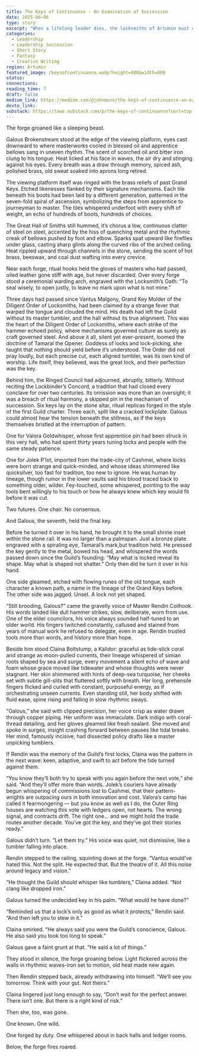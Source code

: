 ```yaml
---
title: The Keys of Continuance - An Examination of Succession
date: 2025-06-06
type: story
excerpt: "When a lifelong leader dies, the locksmiths of Artumin must choose: tradition or transformation? A quiet battle of legacy and change"
categories:
  - Leadership
  - Leadership Succession
  - Short Story
  - Fantasy
  - Creative Writing
region: Artumin
featured_image: /keysofcontinuance.webp?height=400&width=800
status: 
connections: 
reading_time: 7
draft: false
medium_link: https://medium.com/@johnmunn/the-keys-of-continuance-an-examination-of-succession-11ff13be12eb
devto_link:
substack: https://tawe.substack.com/p/the-keys-of-continuance?sort=top
---
```


The forge groaned like a sleeping beast.

Galous Brokenstream stood at the edge of the viewing platform, eyes cast downward to where masterworks cooled in blessed oil and apprentice bellows sang in uneven rhythm. The scent of scorched oil and bitter iron clung to his tongue. Heat licked at his face in waves, the air dry and stinging against his eyes. Every breath was a draw through memory, spiced ash, polished brass, old sweat soaked into aprons long retired.

The viewing platform itself was ringed with the brass reliefs of past Grand Keys. Etched likenesses flanked by their signature mechanisms. Each tile beneath his boots had been laid by a different generation, patterned in the seven-fold spiral of ascension, symbolizing the steps from apprentice to journeyman to master. The tiles whispered underfoot with every shift of weight, an echo of hundreds of boots, hundreds of choices.

The Great Hall of Smiths still hummed, it’s chorus a low, continuous clatter of steel on steel, accented by the hiss of quenching metal and the rhythmic creak of bellows pushed by foot and elbow. Sparks spat upward like fireflies under glass, casting sharp glints along the curved ribs of the arched ceiling. Heat rippled upward through channels in the stone, sending the scent of hot brass, beeswax, and coal dust wafting into every crevice.

Near each forge, ritual hooks held the gloves of masters who had passed, oiled leather gone stiff with age, but never discarded. Over every forge stood a ceremonial warding arch, engraved with the Locksmith’s Oath: “To seal wisely, to open justly, to leave no mark upon what is not mine.”

Three days had passed since Vantus Malgony, Grand Key Molder of the Diligent Order of Locksmiths, had been claimed by a strange fever that warped the tongue and clouded the mind. His death had left the Guild without its master tumbler, and the hall without its true alignment. This was the heart of the Diligent Order of Locksmiths, where each strike of the hammer echoed policy, where mechanisms governed culture as surely as craft governed steel. And above it all, silent yet ever-present, loomed the doctrine of Tamaral the Opener. Goddess of locks and lock-picking, she taught that nothing should yield before it’s understood. The Order did not pray loudly, but each precise cut, each aligned tumbler, was its own kind of worship. Life itself, they believed, was the great lock, and their perfection was the key.

Behind him, the Ringed Council had adjourned, abruptly, bitterly. Without reciting the Lockbinder’s Concord, a tradition that had closed every conclave for over two centuries. Its omission was more than an oversight; it was a breach of ritual harmony, a skipped pin in the mechanism of succession. Six keys lay on the stone altar, ritual replicas forged in the style of the first Guild charter. Three each, split like a cracked lockplate. Galous could almost hear the tension beneath the stillness, as if the keys themselves bristled at the interruption of pattern.

One for Valora Goldwhisper, whose first apprentice pin had been struck in this very hall, who had spent thirty years tuning locks and people with the same steady patience.

One for Jolek P’lot, imported from the trade-city of Cashmei, where locks were born strange and quick-minded, and whose ideas shimmered like quicksilver, too fast for tradition, too new to ignore. He was human by lineage, though rumor in the lower vaults said his blood traced back to something older, wilder. Fey-touched, some whispered, pointing to the way tools bent willingly to his touch or how he always knew which key would fit before it was cut.

Two futures. One chair. No consensus.

And Galous, the seventh, held the final key.

Before he turned it over in his hand, he brought it to the small shrine inset within the stone rail. It was no larger than a palmspan. Just a bronze plate engraved with a spiraling eye, Tamaral’s mark,but tradition held. He pressed the key gently to the metal, bowed his head, and whispered the words passed down since the Guild’s founding: “May what is locked reveal its shape. May what is shaped not shatter.” Only then did he turn it over in his hand.

One side gleamed, etched with flowing runes of the old tongue, each character a known path, a name in the lineage of the Grand Keys before. The other side was jagged. Unset. A lock not yet shaped.

“Still brooding, Galous?” came the gravelly voice of Master Rendin Coilhook. His words landed like dull hammer strikes, slow, deliberate, worn from use. One of the elder councilors, his voice always sounded half-tuned to an older world. His fingers twitched constantly, callused and stained from years of manual work he refused to delegate, even in age. Rendin trusted tools more than words, and history more than hope.

Beside him stood Claina Boltstump, a Kalidor: graceful as tide-slick coral and strange as moon-pulled currents, their lineage whispered of simian roots shaped by sea and surge, every movement a silent echo of wave and foam whose grace moved like tidewater and whose thoughts were never stagnant. Her skin shimmered with hints of deep-sea turquoise, her cheeks set with subtle gill-slits that fluttered softly with breath. Her long, prehensile fingers flicked and curled with constant, purposeful energy, as if orchestrating unseen currents. Even standing still, her body shifted with fluid ease, spine rising and falling in slow rhythmic sways.

“Galous,” she said with clipped precision, her voice crisp as water drawn through copper piping. Her uniform was immaculate. Dark indigo with coral-thread detailing, and her gloves gleamed like fresh sealant. She moved and spoke in surges, insight crashing forward between pauses like tidal breaks. Her mind, famously incisive, had dissected policy drafts like a master unpicking tumblers.

If Rendin was the memory of the Guild’s first locks, Claina was the pattern in the next wave: keen, adaptive, and swift to act before the tide turned against them.

“You know they’ll both try to speak with you again before the next vote,” she said. “And they’ll offer more than words. Jolek’s couriers have already begun whispering of commissions lost to Cashmei, that their pattern-wrights are outpacing ours in both innovation and cost. Valora’s camp has called it fearmongering — but you know as well as I do, the Outer Ring houses are watching this vote with ledgers open, not hearts. The wrong signal, and contracts drift. The right one… and we might hold the trade routes another decade. You’ve got the key, and they’ve got their stories ready.”

Galous didn’t turn. “Let them try.” His voice was quiet, not dismissive, like a tumbler falling into place.

Rendin stepped to the railing, squinting down at the forge. “Vantus would’ve hated this. Not the split. He expected that. But the theatre of it. All this noise around legacy and vision.”

“He thought the Guild should whisper like tumblers,” Claina added. “Not clang like dropped iron.”

Galous turned the undecided key in his palm. “What would he have done?”

“Reminded us that a lock’s only as good as what it protects,” Rendin said.  
“And then left you to stew in it.”

Claina smirked. “He always said you were the Guild’s conscience, Galous. He also said you took too long to speak.”

Galous gave a faint grunt at that. “He said a lot of things.”

They stood in silence, the forge groaning below. Light flickered across the walls in rhythmic waves-iron set to motion, old heat made new again.

Then Rendin stepped back, already withdrawing into himself. “We’ll see you tomorrow. Think with your gut. Not theirs.”

Claina lingered just long enough to say, “Don’t wait for the perfect answer. There isn’t one. But there is a right kind of risk.”

Then she, too, was gone.

One known. One wild.

One forged by duty. One whispered about in back halls and ledger rooms.

Below, the forge fires roared.

